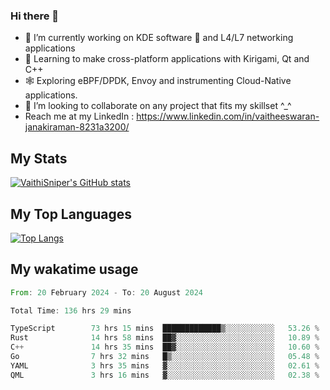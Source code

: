 ### Hi there 👋

- 🔭 I’m currently working on KDE software 💓 and L4/L7 networking applications 
- 📖 Learning to make cross-platform applications with Kirigami, Qt and C++
- 🕸️ Exploring eBPF/DPDK, Envoy and instrumenting Cloud-Native applications. 
- 👯 I’m looking to collaborate on any project that fits my skillset ^_^
- Reach me at my LinkedIn : https://www.linkedin.com/in/vaitheeswaran-janakiraman-8231a3200/

## My Stats
[![VaithiSniper's GitHub stats](https://github-readme-stats.vercel.app/api?username=VaithiSniper&hide=stars&theme=radical)](https://github.com/anuraghazra/github-readme-stats)

## My Top Languages

[![Top Langs](https://github-readme-stats.vercel.app/api/top-langs/?username=VaithiSniper&layout=compact)](https://github.com/anuraghazra/github-readme-stats)

## My wakatime usage

<!--START_SECTION:waka-->

```rust
From: 20 February 2024 - To: 20 August 2024

Total Time: 136 hrs 29 mins

TypeScript        73 hrs 15 mins  █████████████▒░░░░░░░░░░░   53.26 %
Rust              14 hrs 58 mins  ██▓░░░░░░░░░░░░░░░░░░░░░░   10.89 %
C++               14 hrs 35 mins  ██▓░░░░░░░░░░░░░░░░░░░░░░   10.60 %
Go                7 hrs 32 mins   █▒░░░░░░░░░░░░░░░░░░░░░░░   05.48 %
YAML              3 hrs 35 mins   ▓░░░░░░░░░░░░░░░░░░░░░░░░   02.61 %
QML               3 hrs 16 mins   ▓░░░░░░░░░░░░░░░░░░░░░░░░   02.38 %
```

<!--END_SECTION:waka-->
